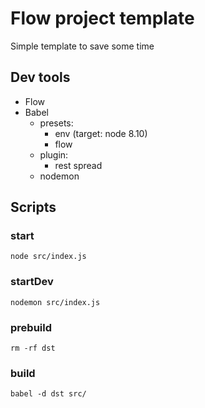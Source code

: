 # Flow project template

Simple template to save some time

## Dev tools

* Flow
* Babel
  * presets:
    * env (target: node 8.10)
    * flow
  * plugin:
    * rest spread
  * nodemon

## Scripts

### start

```
node src/index.js
```

### startDev

```
nodemon src/index.js
```

### prebuild

```
rm -rf dst
```

### build

```
babel -d dst src/
```
